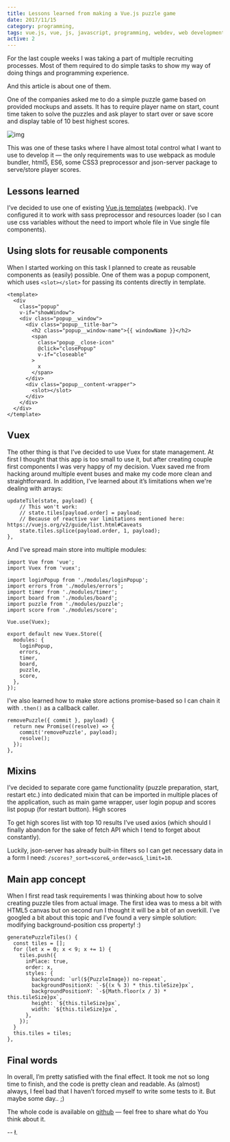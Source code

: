 ```yaml
---
title: Lessons learned from making a Vue.js puzzle game
date: 2017/11/15
category: programming,
tags: vue.js, vue, js, javascript, programming, webdev, web development, development
active: 2
---
```


For the last couple weeks I was taking a part of multiple recruiting processes. Most of them required to do simple tasks to show my way of doing things and programming experience.

And this article is about one of them.

One of the companies asked me to do a simple puzzle game based on provided mockups and assets. It has to require player name on start, count time taken to solve the puzzles and ask player to start over or save score and display table of 10 best highest scores.

![img](/static/1514932542100-puzzle1.png)

This was one of these tasks where I have almost total control what I want to use to develop it — the only requirements was to use webpack as module bundler, html5, ES6, some CSS3 preprocessor and json-server package to serve/store player scores.

## Lessons learned

I’ve decided to use one of existing [Vue.js templates](https://github.com/vuejs-templates) (webpack). I’ve configured it to work with sass preprocessor and resources loader (so I can use css variables without the need to import whole file in Vue single file components).

## Using slots for reusable components

When I started working on this task I planned to create as reusable components as (easily) possible. One of them was a popup component, which uses `<slot></slot>` for passing its contents directly in template.

```
<template>
  <div
    class="popup"
    v-if="showWindow">
    <div class="popup__window">
      <div class="popup__title-bar">
        <h2 class="popup__window-name">{{ windowName }}</h2>
        <span
          class="popup__close-icon"
          @click="closePopup"
          v-if="closeable"
        >
          x
        </span>
      </div>
      <div class="popup__content-wrapper">
        <slot></slot>
      </div>
    </div>
  </div>
</template>
```

## Vuex

The other thing is that I’ve decided to use Vuex for state management. At first I thought that this app is too small to use it, but after creating couple first components I was very happy of my decision. Vuex saved me from hacking around multiple event buses and make my code more clean and straightforward. In addition, I’ve learned about it’s limitations when we're dealing with arrays:

```
updateTile(state, payload) {
    // This won't work:
    // state.tiles[payload.order] = payload;
    // Because of reactive var limitations mentioned here: https://vuejs.org/v2/guide/list.html#Caveats
    state.tiles.splice(payload.order, 1, payload);
},
```

And I’ve spread main store into multiple modules:

```
import Vue from 'vue';
import Vuex from 'vuex';

import loginPopup from './modules/loginPopup';
import errors from './modules/errors';
import timer from './modules/timer';
import board from './modules/board';
import puzzle from './modules/puzzle';
import score from './modules/score';

Vue.use(Vuex);

export default new Vuex.Store({
  modules: {
    loginPopup,
    errors,
    timer,
    board,
    puzzle,
    score,
  },
});
```

I’ve also learned how to make store actions promise-based so I can chain it with `.then()` as a callback caller.

```
removePuzzle({ commit }, payload) {
  return new Promise((resolve) => {
    commit('removePuzzle', payload);
    resolve();
  });
},
```

## Mixins

I’ve decided to separate core game functionality (puzzle preparation, start, restart etc.) into dedicated mixin that can be imported in multiple places of the application, such as main game wrapper, user login popup and scores list popup (for restart button).
High scores

To get high scores list with top 10 results I’ve used axios (which should I finally abandon for the sake of fetch API which I tend to forget about constantly).

Luckily, json-server has already built-in filters so I can get necessary data in a form I need: `/scores?_sort=score&_order=asc&_limit=10`.

## Main app concept

When I first read task requirements I was thinking about how to solve creating puzzle tiles from actual image. The first idea was to mess a bit with HTML5 canvas but on second run I thought it will be a bit of an overkill. I’ve googled a bit about this topic and I’ve found a very simple solution: modifying background-position css property! :)

```
generatePuzzleTiles() {
  const tiles = [];
  for (let x = 0; x < 9; x += 1) {
    tiles.push({
      inPlace: true,
      order: x,
      styles: {
        background: `url(${PuzzleImage}) no-repeat`,
        backgroundPositionX: `-${(x % 3) * this.tileSize}px`,
        backgroundPositionY: `-${Math.floor(x / 3) * this.tileSize}px`,
        height: `${this.tileSize}px`,
        width: `${this.tileSize}px`,
      },
    });
  }
  this.tiles = tiles;
},
```

## Final words

In overall, I’m pretty satisfied with the final effect. It took me not so long time to finish, and the code is pretty clean and readable. As (almost) always, I feel bad that I haven’t forced myself to write some tests to it. But maybe some day.. ;)

The whole code is available on [github](https://github.com/mrmnmly/puzzle-game) — feel free to share what do You think about it.

-- ł.
